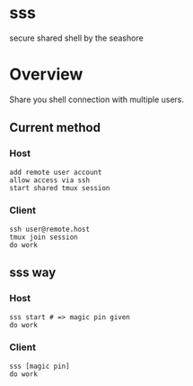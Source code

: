 sss
===

secure shared shell by the seashore

Overview
===
Share you shell connection with multiple users.  

## Current method

### Host
```Bashscript
add remote user account
allow access via ssh
start shared tmux session
```

### Client
```Bashscript
ssh user@remote.host
tmux join session
do work
```

## sss way

### Host
```Bashscript
sss start # => magic pin given
do work
```

### Client
```Bashscript
sss [magic pin]
do work
```

